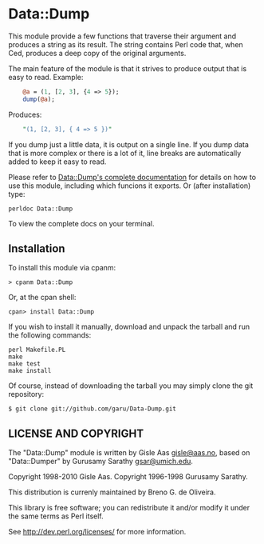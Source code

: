 Data::Dump
==========

This module provide a few functions that traverse their
argument and produces a string as its result.  The string contains
Perl code that, when C<eval>ed, produces a deep copy of the original
arguments.

The main feature of the module is that it strives to produce output
that is easy to read.  Example:

```perl
    @a = (1, [2, 3], {4 => 5});
    dump(@a);
```

Produces:

```perl
    "(1, [2, 3], { 4 => 5 })"
```

If you dump just a little data, it is output on a single line. If
you dump data that is more complex or there is a lot of it, line breaks
are automatically added to keep it easy to read.

Please refer to [Data::Dump's complete documentation](https://metacpan.org/pod/Data::Dump)
for details on how to use this module, including which funcions it exports. Or (after installation) type:

    perldoc Data::Dump

To view the complete docs on your terminal.


Installation
------------

To install this module via cpanm:

    > cpanm Data::Dump

Or, at the cpan shell:

    cpan> install Data::Dump

If you wish to install it manually, download and unpack the tarball and
run the following commands:

	perl Makefile.PL
	make
	make test
	make install

Of course, instead of downloading the tarball you may simply clone the
git repository:

    $ git clone git://github.com/garu/Data-Dump.git



LICENSE AND COPYRIGHT
---------------------

The "Data::Dump" module is written by Gisle Aas <gisle@aas.no>, based on
"Data::Dumper" by Gurusamy Sarathy <gsar@umich.edu>.

Copyright 1998-2010 Gisle Aas.
Copyright 1996-1998 Gurusamy Sarathy.

This distribution is currenly maintained by Breno G. de Oliveira.

This library is free software; you can redistribute it and/or modify it
under the same terms as Perl itself.

See http://dev.perl.org/licenses/ for more information.
